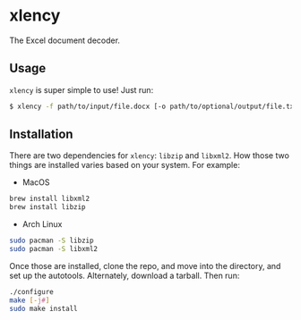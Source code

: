 # xlency
The Excel document decoder.

## Usage
`xlency` is super simple to use! Just run:
```bash
$ xlency -f path/to/input/file.docx [-o path/to/optional/output/file.txt] [-s start] [-e end] [-S sheet]
```
## Installation
There are two dependencies for `xlency`: `libzip` and `libxml2`. How those two things are installed varies based on your system. For example:

* MacOS
```bash
brew install libxml2
brew install libzip
```

* Arch Linux
```bash
sudo pacman -S libzip
sudo pacman -S libxml2
```
Once those are installed, clone the repo, and move into the directory, and set up the autotools. Alternately, download a tarball. Then run:
```bash
./configure
make [-j#]
sudo make install
```

